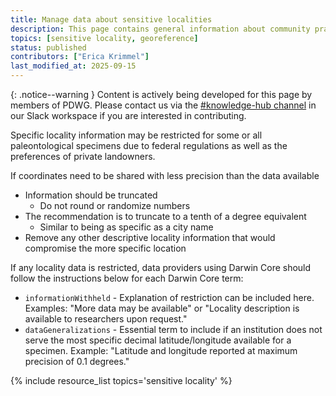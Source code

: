 ```yaml
---
title: Manage data about sensitive localities
description: This page contains general information about community practices for managing data about sensitive localities, and also aggregates links to additional resources with more specific information.
topics: [sensitive locality, georeference]
status: published
contributors: ["Erica Krimmel"]
last_modified_at: 2025-09-15
---
```


{: .notice--warning }
Content is actively being developed for this page by members of PDWG. Please contact us via the [#knowledge-hub channel](https://paleo-data.slack.com/archives/C09L9TKC5MW) in our Slack workspace if you are interested in contributing. 

Specific locality information may be restricted for some or all paleontological specimens due to federal regulations as well as the preferences of private landowners. 

If coordinates need to be shared with less precision than the data available
- Information should be truncated
    - Do not round or randomize numbers
- The recommendation is to truncate to a tenth of a degree equivalent 
    - Similar to being as specific as a city name
- Remove any other descriptive locality information that would compromise the more specific location

If any locality data is restricted, data providers using Darwin Core should follow the instructions below for each Darwin Core term:
- `informationWithheld` - Explanation of restriction can be included here. Examples: "More data may be available" or "Locality description is available to researchers upon request."
- `dataGeneralizations` - Essential term to include if an institution does not serve the most specific decimal latitude/longitude available for a specimen. Example: "Latitude and longitude reported at maximum precision of 0.1 degrees."

{% include resource_list topics='sensitive locality' %}

